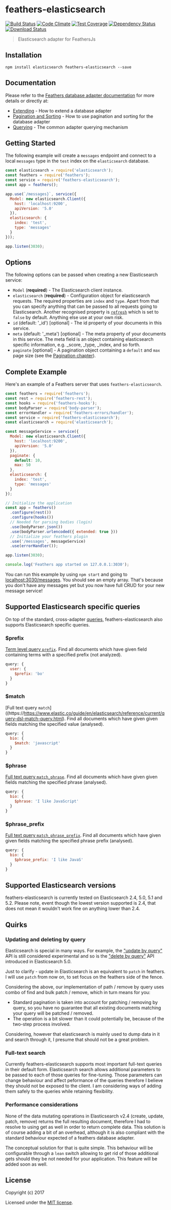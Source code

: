 # feathers-elasticsearch

[![Build Status](https://travis-ci.org/feathersjs/feathers-elasticsearch.svg?branch=master)](https://travis-ci.org/feathersjs/feathers-elasticsearch)
[![Code Climate](https://codeclimate.com/github/feathersjs/feathers-elasticsearch/badges/gpa.svg)](https://codeclimate.com/github/feathersjs/feathers-elasticsearch)
[![Test Coverage](https://codeclimate.com/github/feathersjs/feathers-elasticsearch/badges/coverage.svg)](https://codeclimate.com/github/feathersjs/feathers-elasticsearch/coverage)
[![Dependency Status](https://david-dm.org/feathersjs/feathers-elasticsearch/status.svg)](https://david-dm.org/feathersjs/feathers-elasticsearch)
[![Download Status](https://img.shields.io/npm/dm/feathers-elasticsearch.svg?style=flat-square)](https://www.npmjs.com/package/feathers-elasticsearch)

> Elasticsearch adapter for FeathersJs

## Installation

```
npm install elasticsearch feathers-elasticsearch --save
```

## Documentation

Please refer to the [Feathers database adapter documentation](http://docs.feathersjs.com/databases/readme.html) for more details or directly at:

- [Extending](http://docs.feathersjs.com/databases/extending.html) - How to extend a database adapter
- [Pagination and Sorting](http://docs.feathersjs.com/databases/pagination.html) - How to use pagination and sorting for the database adapter
- [Querying](http://docs.feathersjs.com/databases/querying.html) - The common adapter querying mechanism

## Getting Started

The following example will create a `messages` endpoint and connect to a local `messages` type in the `test` index on the `elasticsearch` database.

```js
const elasticsearch = require('elasticsearch');
const feathers = require('feathers');
const service = require('feathers-elasticsearch');
const app = feathers();

app.use(`/messages}`, service({
  Model: new elasticsearch.Client({
    host: 'localhost:9200',
    apiVersion: '5.0'
  }),
  elasticsearch: {
    index: 'test',
    type: 'messages'
  }
}));

app.listen(3030);
```

## Options

The following options can be passed when creating a new Elasticsearch service:

- `Model` (**required**) - The Elasticsearch client instance.
- `elasticsearch` (**required**) - Configuration object for elasticsearch requests. The required properties are `index` and `type`. Apart from that you can specify anything that can be passed to all requests going to Elasticsearch. Another recognised property is [`refresh`](https://www.elastic.co/guide/en/elasticsearch/guide/2.x/near-real-time.html#refresh-api) which is set to `false` by default. Anything else use at your own risk.
- `id` (default: '_id') [optional] - The id property of your documents in this service.
- `meta` (default: '_meta') [optional] - The meta property of your documents in this service. The meta field is an object containing elasticsearch specific information, e.g. _score, _type, _index, and so forth.
- `paginate` [optional] - A pagination object containing a `default` and `max` page size (see the [Pagination chapter](http://docs.feathersjs.com/databases/pagination.html)).

## Complete Example

Here's an example of a Feathers server that uses `feathers-elasticsearch`. 

```js
const feathers = require('feathers');
const rest = require('feathers-rest');
const hooks = require('feathers-hooks');
const bodyParser = require('body-parser');
const errorHandler = require('feathers-errors/handler');
const service = require('feathers-elasticsearch');
const elasticsearch = require('elasticsearch');

const messageService = service({
  Model: new elasticsearch.Client({
    host: 'localhost:9200',
    apiVersion: '5.0'
  }),
  paginate: {
    default: 10,
    max: 50
  },
  elasticsearch: {
    index: 'test',
    type: 'messages'
  }
});

// Initialize the application
const app = feathers()
  .configure(rest())
  .configure(hooks())
  // Needed for parsing bodies (login)
  .use(bodyParser.json())
  .use(bodyParser.urlencoded({ extended: true }))
  // Initialize your feathers plugin
  .use('/messages', messageService)
  .use(errorHandler());

app.listen(3030);

console.log('Feathers app started on 127.0.0.1:3030');
```

You can run this example by using `npm start` and going to [localhost:3030/messages](http://localhost:3030/messages).
You should see an empty array. That's because you don't have any messages yet but you now have full CRUD for your new message service!

## Supported Elasticsearch specific queries

On top of the standard, cross-adapter [queries](http://docs.feathersjs.com/databases/querying.html), feathers-elasticsearch also supports Elasticsearch specific queries.

### $prefix
[Term level query `prefix`](https://www.elastic.co/guide/en/elasticsearch/reference/current/query-dsl-prefix-query.html). Find all documents which have given field containing terms with a specified prefix (not analyzed).

```js
query: {
  user: {
    $prefix: 'bo'
  }
}
```

### $match
[Full text query `match`]((https://https://www.elastic.co/guide/en/elasticsearch/reference/current/query-dsl-match-query.html). Find all documents which have given given fields matching the specified value (analysed).

```js
query: {
  bio: {
    $match: 'javascript'
  }
}
```

### $phrase
[Full text query `match_phrase`](https://www.elastic.co/guide/en/elasticsearch/reference/current/query-dsl-match-query-phrase.html). Find all documents which have given given fields matching the specified phrase (analysed).

```js
query: {
  bio: {
    $phrase: 'I like JavaScript'
  }
}
```

### $phrase_prefix
[Full text query `match_phrase_prefix`](https://www.elastic.co/guide/en/elasticsearch/reference/current/query-dsl-match-query-phrase-prefix.html). Find all documents which have given given fields matching the specified phrase prefix (analysed).

```js
query: {
  bio: {
    $phrase_prefix: 'I like JavaS'
  }
}
```

## Supported Elasticsearch versions

feathers-elasticsearch is currently tested on Elasticsearch 2.4, 5.0, 5.1 and 5.2. Please note, event though the lowest version supported is 2.4,
that does not mean it wouldn't work fine on anything lower than 2.4.

## Quirks

### Updating and deleting by query

Elasticsearch is special in many ways. For example, the ["update by query"](https://www.elastic.co/guide/en/elasticsearch/reference/current/docs-update-by-query.html) API is still considered experimental and so is the ["delete by query"](https://www.elastic.co/guide/en/elasticsearch/reference/current/docs-delete-by-query.html) API introduced in Elasticsearch 5.0.

Just to clarify - update in Elasticsearch is an equivalent to `patch` in feathers. I will use `patch` from now on, to set focus on the feathers side of the fence.

Considering the above, our implementation of path / remove by query uses combo of find and bulk patch / remove, which in turn means for you:

- Standard pagination is taken into account for patching / removing by query, so you have no guarantee that all existing documents matching your query will be patched / removed.
- The operation is a bit slower than it could potentially be, because of the two-step process involved.

Considering, however that elasticsearch is mainly used to dump data in it and search through it, I presume that should not be a great problem.

### Full-text search

Currently feathers-elasticsearch supports most important full-text queries in their default form. Elasticsearch search allows additional parameters to be passed to each of those queries for fine-tuning. Those parameters can change behaviour and affect peformance of the queries therefore I believe they should not be exposed to the client. I am considering ways of adding them safely to the queries while retaining flexibility.

### Performance considerations

None of the data mutating operations in Elasticsearch v2.4 (create, update, patch, remove) returns the full resulting document, therefore I had to resolve to using get as well in order to return complete data. This solution is of course adding a bit of an overhead, although it is also compliant with the standard behaviour expected of a feathers database adapter.

The conceptual solution for that is quite simple. This behaviour will be configurable through a `lean` switch allowing to get rid of those additional gets should they be not needed for your application. This feature will be added soon as well.


## License

Copyright (c) 2017

Licensed under the [MIT license](LICENSE).
